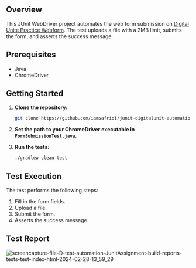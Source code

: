 
## Overview
This JUnit WebDriver project automates the web form submission on [Digital Unite Practice Webform](https://www.digitalunite.com/practice-webform-learners). The test uploads a file with a 2MB limit, submits the form, and asserts the success message.
## Prerequisites
- Java
- ChromeDriver
## Getting Started
1. **Clone the repository:**

    ```bash
    git clone https://github.com/iamsafridi/junit-digitalunit-automation
    ```

2. **Set the path to your ChromeDriver executable in `FormSubmissionTest.java`.**

3. **Run the tests:**

    ```bash
    ./gradlew clean test
    ```

## Test Execution

The test performs the following steps:

1. Fill in the form fields.
2. Upload a file.
3. Submit the form.
4. Asserts the success message.

## Test Report
![screencapture-file-D-test-automation-JunitAssignment-build-reports-tests-test-index-html-2024-02-28-13_59_29](https://github.com/iamsafridi/junit-digitalunit-automation/assets/82276738/0d5f1e7b-83f8-4cdf-8860-34df27c6bbe9)

